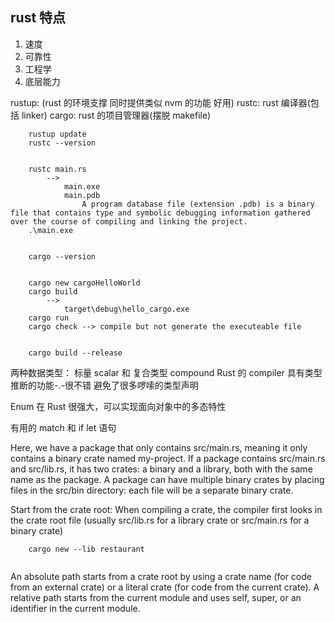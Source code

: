 ## rust 特点

1. 速度
2. 可靠性
3. 工程学
4. 底层能力

rustup: (rust 的环境支撑 同时提供类似 nvm 的功能 好用)
rustc: rust 编译器(包括 linker)
cargo: rust 的项目管理器(摆脱 makefile)

```
    rustup update
    rustc --version


    rustc main.rs
        -->
            main.exe
            main.pdb
                A program database file (extension .pdb) is a binary file that contains type and symbolic debugging information gathered over the course of compiling and linking the project.
    .\main.exe


    cargo --version


    cargo new cargoHelloWorld
    cargo build
        -->
            target\debug\hello_cargo.exe
    cargo run
    cargo check --> compile but not generate the executeable file


    cargo build --release
```

两种数据类型： 标量 scalar 和 复合类型 compound
Rust 的 compiler 具有类型推断的功能-.-很不错 避免了很多啰嗦的类型声明

Enum 在 Rust 很强大，可以实现面向对象中的多态特性

有用的 match 和 if let 语句

Here, we have a package that only contains src/main.rs, meaning it only contains a binary crate named my-project. If a package contains src/main.rs and src/lib.rs, it has two crates: a binary and a library, both with the same name as the package. A package can have multiple binary crates by placing files in the src/bin directory: each file will be a separate binary crate.

Start from the crate root: When compiling a crate, the compiler first looks in the crate root file (usually src/lib.rs for a library crate or src/main.rs for a binary crate)

```
    cargo new --lib restaurant


```

An absolute path starts from a crate root by using a crate name (for code from an external crate) or a literal crate (for code from the current crate).
A relative path starts from the current module and uses self, super, or an identifier in the current module.
